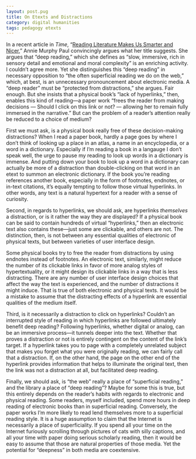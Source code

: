 ```yaml
---
layout: post.pug
title: On Etexts and Distractions
category: digital humanities
tags: pedagogy etexts
---
```


In a recent article in _Time_, “[Reading Literature Makes Us Smarter and Nicer](http://ideas.time.com/2013/06/03/why-we-should-read-literature/),” Annie Murphy Paul convincingly argues what her title suggests. She argues that “deep reading,” which she defines as “slow, immersive, rich in sensory detail and emotional and moral complexity” is an enriching activity. I couldn’t agree more. Yet she distinguishes this “deep reading” in necessary opposition to “the often superficial reading we do on the web,” which, at best, is an unnecessary pronouncement about electronic media. A “deep reader” must be “protected from distractions,” she argues. Fair enough. But she insists that a physical book’s “lack of hyperlinks,” then, enables this kind of reading—a paper work “frees the reader from making decisions — Should I click on this link or not? — allowing her to remain fully immersed in the narrative.” But can the problem of a reader’s attention really be reduced to a choice of medium?
<!--more-->
First we must ask, is a physical book really free of these decision-making distractions? When I read a paper book, hardly a page goes by where I don’t think of looking up a place in an atlas, a name in an encyclopedia, or a word in a dictionary. Especially if I’m reading a book in a langauge I don’t speak well, the urge to pause my reading to look up words in a dictionary is immense. And putting down your book to look up a word in a dictionary can actually be more of a distraction than double-clicking on that word in an etext to summon an electronic dictionary. If the book you’re reading references another book, especially in the form of footnotes, endnotes, or in-text citations, it’s equally tempting to follow those virtual hyperlinks. In other words, any text is a natural hypertext for a reader with a sense of curiosity.

Second, in regards to hyperlinks, we should ask, are hyperlinks _themselves_ a distraction, or is it rather the way they are displayed? If a physical book can be said to contain hundreds of virtual “hyperlinks,” then an electronic text also contains these—just some are clickable, and others are not. The distinction, then, is not between any essential qualities of electronic of physical texts, but between varieties of user interface design.

Some physical books try to free the reader from distractions by using endnotes instead of footnotes. An electronic text, similarly, might reduce the number of its clickable links in favor of more analog styles of hypertextuality, or it might design its clickable links in a way that is less distracting. There are any number of user interface design choices that affect the way the text is experienced, and the number of distractions it might induce. That is true of both electronic and physical texts. It would be a mistake to assume that the distracting effects of a hyperlink are essential qualities of the medium itself.

Third, is it necessarily a distraction to click on hyperlinks? Couldn’t an interrupted style of reading in which hyperlinks are followed ultimately benefit deep reading? Following hyperlinks, whether digital or analog, can be an immersive process—it tunnels deeper into the text. Whether that proves a distraction or not is entirely contingent on the content of the link’s target. If a hyperlink takes you to page with a completely unrelated subject that makes you forget what you were originally reading, we can fairly call that a distraction. If, on the other hand, the page on the other end of the hyperlink provides information that helps to illuminate the original text, then the link was not a distraction at all, but facilitated deep reading.

Finally, we should ask, is “the web” really a place of “superficial reading,” and the library a place of “deep reading”? Maybe for some this is true, but this entirely depends on the reader’s habits with regards to electronic and physical reading. Some readers, myself included, spend more hours in deep reading of electronic books than in superficial reading. Conversely, the paper works I’m more likely to read lend themselves more to a superficial reading style. It is a huge assumption to claim that the Internet is necessarily a place of superficiality. If you spend all your time on the Internet furiously scrolling through pictures of cats with silly captions, and all your time with paper doing serious scholarly reading, then it would be easy to assume that those are natural properties of those media. Yet the potential for “deepness” in both media are coextensive.

